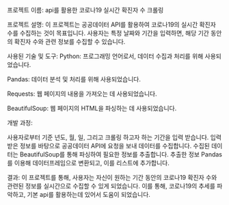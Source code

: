 프로젝트 이름: api를 활용한 코로나19 실시간 확진자 수 크롤링

프로젝트 설명:
이 프로젝트는 공공데이터 API를 활용하여 코로나19의 실시간 확진자 수를 수집하는 것이 목표입니다. 사용자는 특정 날짜와 기간을 입력하면, 해당 기간 동안의 확진자 수와 관련 정보를 수집할 수 있습니다.

사용된 기술 및 도구:
Python: 프로그래밍 언어로서, 데이터 수집과 처리를 위해 사용되었습니다.

Pandas: 데이터 분석 및 처리를 위해 사용되었습니다.

Requests: 웹 페이지의 내용을 가져오는 데 사용되었습니다.

BeautifulSoup: 웹 페이지의 HTML을 파싱하는 데 사용되었습니다.

개발 과정:

사용자로부터 기준 년도, 월, 일, 그리고 크롤링 하고자 하는 기간을 입력 받습니다.
입력 받은 정보를 바탕으로 공공데이터 API에 요청을 보내 데이터를 수집합니다.
수집된 데이터는 BeautifulSoup를 통해 파싱하여 필요한 정보를 추출합니다.
추출한 정보 Pandas를 이용해 데이터프레임으로 변환되고, 이를 리스트에 추가합니다.

결과:
이 프로젝트를 통해, 사용자는 자신이 원하는 기간 동안의 코로나19 확진자 수와 관련된 정보를 실시간으로 수집할 수 있게 되었습니다. 
이를 통해, 코로나19의 추세를 파악하고, 기본 api를 활용하는데 있어서 도움이 되었습니다.
